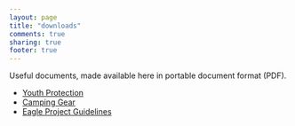 ```yaml
---
layout: page
title: "downloads"
comments: true
sharing: true
footer: true
---
```


Useful documents, made available here in portable document format (PDF).

<ul>
  <li><a href="/downloads/youth.pdf">Youth Protection</a></li>
  <li><a href="/downloads/camping_gear.pdf">Camping Gear</a></li>
  <li><a href="/downloads/eagle_project.pdf">Eagle Project Guidelines</a></li>
</ul>

